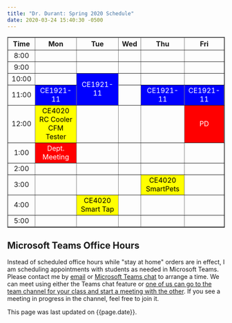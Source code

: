 ```yaml
---
title: "Dr. Durant: Spring 2020 Schedule"
date: 2020-03-24 15:40:30 -0500
---
```


<style type="text/css">
td		{	text-align: center;				}
td.oh		{	background-color: #77DD77;	color: black;	}
td.am		{	background-color: red;		color: white;	}
td.ce4020	{	background-color: yellow;	color: black;	}
td.ce1921       {       background-color: blue;		color: white;	}
td.lunch	{	background-color: violet;	color: black;	}
</style>

<div align="center">
<table border>
<tr><th>Time</th>	<th>Mon</th>						<th>Tue</th>					<th>Wed</th>				<th>Thu</th>					<th>Fri</th>				</tr>
<tr><td>8:00</td>	<td>&nbsp;</td>						<td>&nbsp;</td>					<td>&nbsp;</td>				<td>&nbsp;</td>					<td>&nbsp;</td>				</tr>
<tr><td>9:00</td>	<td>&nbsp;</td>						<td>&nbsp;</td>					<td>&nbsp;</td>				<td>&nbsp;</td>					<td>&nbsp;</td>				</tr>
<tr><td>10:00</td>	<td>&nbsp;</td>						<td class="ce1921" rowspan="2">CE1921-11</td>	<td>&nbsp;</td>				<td>&nbsp;</td>					<td>&nbsp;</td>				</tr>
<tr><td>11:00</td>	<td class="ce1921">CE1921-11</td>									<td>&nbsp;</td>				<td class="ce1921">CE1921-11</td>		<td class="ce1921">CE1921-11</td>	</tr>
<tr><td>12:00</td>	<td class="ce4020">CE4020 RC Cooler<br/>CFM Tester</td>	<td>&nbsp;</td>					<td>&nbsp;</td>				<td>&nbsp;</td>					<td class="am">PD</td>			</tr>
<tr><td>1:00</td>	<td class="am">Dept. Meeting</td>			<td>&nbsp;</td>					<td>&nbsp;</td>				<td>&nbsp;</td>					<td>&nbsp;</td>				</tr>
<tr><td>2:00</td>	<td>&nbsp;</td>						<td>&nbsp;</td>					<td>&nbsp;</td>				<td>&nbsp;</td>					<td>&nbsp;</td>				</tr>
<tr><td>3:00</td>	<td>&nbsp;</td>						<td>&nbsp;</td>					<td>&nbsp;</td>				<td class="ce4020">CE4020 SmartPets</td>	<td>&nbsp;</td>				</tr>
<tr><td>4:00</td>	<td>&nbsp;</td>						<td class="ce4020">CE4020 Smart Tap</td>	<td>&nbsp;</td>				<td>&nbsp;</td>					<td>&nbsp;</td>				</tr>
<tr><td>5:00</td>	<td>&nbsp;</td>						<td>&nbsp;</td>					<td>&nbsp;</td>				<td>&nbsp;</td>					<td>&nbsp;</td>				</tr>
</table>
</div>

## Microsoft Teams Office Hours

Instead of scheduled office hours while "stay at home" orders are in effect, I am scheduling appointments with students as needed in Microsoft Teams. Please contact me by <a href="mailto:durant@msoe.edu">email</a> or <a href="https://support.office.com/en-us/article/start-a-chat-in-teams-0c71b32b-c050-4930-a887-5afbe742b3d8">Microsoft Teams chat</a> to arrange a time.
We can meet using either the Teams chat feature
or <a href="https://ucstatus.com/2019/09/18/meet-now-in-microsoft-teams/">one of us can go to the team channel for your class and start a meeting with the other</a>. If you see a meeting in progress in the channel, feel free to join it.

This page was last updated on {{page.date}}.
